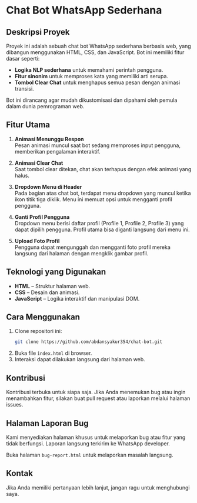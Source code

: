 # Chat Bot WhatsApp Sederhana

## Deskripsi Proyek
Proyek ini adalah sebuah chat bot WhatsApp sederhana berbasis web, yang dibangun menggunakan HTML, CSS, dan JavaScript. Bot ini memiliki fitur dasar seperti:
- **Logika NLP sederhana** untuk memahami perintah pengguna.
- **Fitur sinonim** untuk memproses kata yang memiliki arti serupa.
- **Tombol Clear Chat** untuk menghapus semua pesan dengan animasi transisi.

Bot ini dirancang agar mudah dikustomisasi dan dipahami oleh pemula dalam dunia pemrograman web.

## Fitur Utama
1. **Animasi Menunggu Respon**  
   Pesan animasi muncul saat bot sedang memproses input pengguna, memberikan pengalaman interaktif.

2. **Animasi Clear Chat**  
   Saat tombol clear ditekan, chat akan terhapus dengan efek animasi yang halus.

3. **Dropdown Menu di Header**  
   Pada bagian atas chat bot, terdapat menu dropdown yang muncul ketika ikon titik tiga diklik. Menu ini memuat opsi untuk mengganti profil pengguna.

4. **Ganti Profil Pengguna**  
   Dropdown menu berisi daftar profil (Profile 1, Profile 2, Profile 3) yang dapat dipilih pengguna. Profil utama bisa diganti langsung dari menu ini.

5. **Upload Foto Profil**  
   Pengguna dapat mengunggah dan mengganti foto profil mereka langsung dari halaman dengan mengklik gambar profil.

## Teknologi yang Digunakan
- **HTML** – Struktur halaman web.
- **CSS** – Desain dan animasi.
- **JavaScript** – Logika interaktif dan manipulasi DOM.

## Cara Menggunakan
1. Clone repositori ini:
   ```bash
   git clone https://github.com/abdansyakur354/chat-bot.git
   ```
2. Buka file `index.html` di browser.
3. Interaksi dapat dilakukan langsung dari halaman web.

## Kontribusi
Kontribusi terbuka untuk siapa saja. Jika Anda menemukan bug atau ingin menambahkan fitur, silakan buat pull request atau laporkan melalui halaman issues.

## Halaman Laporan Bug
Kami menyediakan halaman khusus untuk melaporkan bug atau fitur yang tidak berfungsi. Laporan langsung terkirim ke WhatsApp developer.  

Buka halaman `bug-report.html` untuk melaporkan masalah langsung.

## Kontak
Jika Anda memiliki pertanyaan lebih lanjut, jangan ragu untuk menghubungi saya.

